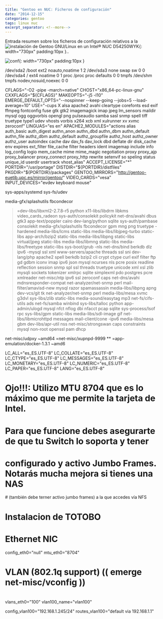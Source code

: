 ```yaml
---
title: "Gentoo en NUC: Ficheros de configuración"
date: "2014-12-15"
categories: gentoo
tags: linux nuc
excerpt_separator: <!--more-->
---
```


Entrada resumen sobre los ficheros de configuración relativos a la ![instalación de Gentoo GNU/Linux en un Intel® NUC D54250WYK](/assets/img/original/?p=7){: width="730px" padding:10px }..

![conf](/assets/img/original/conf.png){: width="730px" padding:10px }

/dev/sda2 /boot ext2 noauto,noatime 1 2
/dev/sda3 none swap sw 0 0
/dev/sda4 / ext4 noatime 0 1
proc /proc proc defaults 0 0
tmpfs /dev/shm tmpfs nodev,nosuid,noexec 0 0

CFLAGS="-O2 -pipe -march=native"
CHOST="x86_64-pc-linux-gnu"
CXXFLAGS="${CFLAGS}"
MAKEOPTS="-j5 -l10"
EMERGE_DEFAULT_OPTS="--nospinner --keep-going --jobs=5 --load-average=10"
USE="-cups X alsa apache2 avahi cleartype corefonts esd exif ffmpeg fontconfig fuse gtk gtk2 imagemagick imap jpeg lm_sensors maildir mysql ogg oggvorbis opengl png pulseaudio samba sasl snmp spell tiff truetype type1 udev vhosts vorbis x264 xcb xml xulrunner xv xvmc zeroconf"
LINGUAS="es en"
APACHE2_MODULES="actions alias auth_basic auth_digest authn_anon authn_dbd authn_dbm authn_default authn_file authz_dbm authz_default authz_groupfile authz_host authz_owner authz_user autoindex cache dav dav_fs dav_lock dbd deflate dir disk_cache env expires ext_filter file_cache filter headers ident imagemap include info log_config logio mem_cache mime mime_magic negotiation proxy proxy_ajp proxy_balancer proxy_connect proxy_http rewrite setenvif so speling status unique_id userdir usertrack vhost_alias"
ACCEPT_LICENSE="*"
PORTDIR="/usr/portage"
DISTDIR="${PORTDIR}/distfiles"
PKGDIR="${PORTDIR}/packages"
GENTOO_MIRRORS="http://gentoo-euetib.upc.es/mirror/gentoo/"
VIDEO_CARDS="vesa"
INPUT_DEVICES="evdev keyboard mouse"

sys-apps/systemd
sys-fs/udev

media-gfx/splashutils fbcondecor
>=dev-libs/libxml2-2.7.8-r5 python
x11-libs/libdrm libkms video_cards_radeon
sys-auth/consolekit policykit
net-dns/avahi dbus gtk3
app-text/poppler cairo
dev-lang/python sqlite
sys-auth/pambase consolekit
media-gfx/splashutils fbcondecor gpm mng png truetype -hardened
media-libs/lcms static-libs
media-libs/libjpeg-turbo static-libs
app-arch/bzip2 static-libs
media-libs/libpng static-libs
virtual/jpeg static-libs
media-libs/libmng static-libs
media-libs/freetype static-libs
sys-boot/grub -nls
net-dns/bind berkdb dlz ipv6 -mysql ssl xml
www-servers/apache threads ssl sni
dev-lang/php apache2 spell berkdb bzip2 cli crypt ctype curl exif filter ftp gd gdbm iconv imap ipv6 json mysql ncurses nls pcre posix readline reflection session snmp spl ssl threads truetype unicode xml xsl zlib mysqli sockets tokenizer xmlrpc sqlite simplexml pdo postgres pcre xmlreader
net-misc/ntp ipv6 ssl zeroconf caps
net-dns/avahi mdnsresponder-compat
net-analyzer/net-snmp perl
mail-filter/amavisd-new mysql razor spamassassin
media-libs/libpng apng
dev-vcs/git tk
net-analyzer/net-snmp perl
media-libs/mesa xvmc g3dvl
sys-libs/zlib static-libs
media-sound/easytag mp3
net-fs/cifs-utils ads
net-fs/samba winbind
sys-libs/talloc python
app-admin/ulogd mysql nfct nflog dbi nfacct pcap sqlite
sys-process/lsof rpc
sys-libs/gpm static-libs
media-libs/sdl-image gif
net-libs/libmicrohttpd messages
mail-client/cone -ipv6
media-libs/mesa gbm
dev-libs/apr-util nss
net-misc/strongswan caps constraints mysql non-root openssl pam dhcp

net-misc/udpxy                ~amd64
=net-misc/xupnpd-9999         **
=app-emulation/docker-1.3.1   ~amd6

LC_ALL="es_ES.UTF-8"
LC_COLLATE="es_ES.UTF-8"
LC_CTYPE="es_ES.UTF-8"
LC_MESSAGES="es_ES.UTF-8"
LC_MONETARY="es_ES.UTF-8"
LC_NUMERIC="es_ES.UTF-8"
LC_PAPER="es_ES.UTF-8"
LANG="es_ES.UTF-8"

#
# Ojo!!!: Utilizo MTU 8704 que es lo máximo que me permite la tarjeta de Intel.
# Para que funcione debes asegurarte de que tu Switch lo soporta y tener 
# configurado y activo Jumbo Frames. Notarás mucha mejora si tienes una NAS
# (también debe terner activo jumbo frames) a la que accedes vía NFS
#

# Instalacion de TOTOBO
#
#

# Ethernet NIC
config_eth0="null"
mtu_eth0="8704"

#
# VLAN (802.1q support) (( emerge net-misc/vconfig ))
#
vlans_eth0="100"
vlan100_name="vlan100"

config_vlan100="192.168.1.245/24"
routes_vlan100="default via 192.168.1.1"
